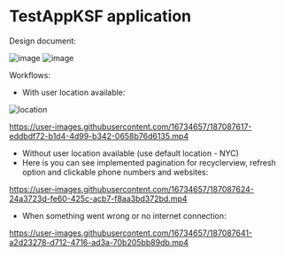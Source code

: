 # TestAppKSF application

Design document:

![image](https://user-images.githubusercontent.com/16734657/187087538-e0dce273-3ad6-4308-b2b5-d62829dd2fe2.png)
![image](https://user-images.githubusercontent.com/16734657/187087556-d90b4893-8d64-42b2-acf2-308f11cf48eb.png)

Workflows:
* With user location available:


![location](https://user-images.githubusercontent.com/16734657/187087583-4505cf2e-a821-4287-a753-d74b43967e96.png)


https://user-images.githubusercontent.com/16734657/187087617-eddbdf72-b1d4-4d99-b342-0658b76d6135.mp4


* Without user location available (use default location - NYC)
* Here is you can see implemented pagination for recyclerview, refresh option and clickable phone numbers and websites:


https://user-images.githubusercontent.com/16734657/187087624-24a3723d-fe60-425c-acb7-f8aa3bd372bd.mp4

* When something went wrong or no internet connection:


https://user-images.githubusercontent.com/16734657/187087641-a2d23278-d712-4716-ad3a-70b205bb89db.mp4

